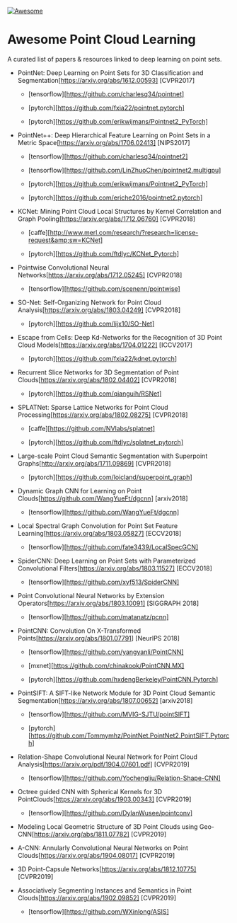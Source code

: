[![Awesome](https://cdn.rawgit.com/sindresorhus/awesome/d7305f38d29fed78fa85652e3a63e154dd8e8829/media/badge.svg)](https://github.com/sindresorhus/awesome)

# Awesome Point Cloud Learning
A curated list of papers & resources linked to deep learning on point sets.

- PointNet: Deep Learning on Point Sets for 3D Classification and Segmentation[https://arxiv.org/abs/1612.00593] [CVPR2017]

  + [tensorflow][https://github.com/charlesq34/pointnet]

  + [pytorch][https://github.com/fxia22/pointnet.pytorch]

  + [pytorch][https://github.com/erikwijmans/Pointnet2_PyTorch]

- PointNet++: Deep Hierarchical Feature Learning on Point Sets in a Metric Space[https://arxiv.org/abs/1706.02413] [NIPS2017]
  + [tensorflow][https://github.com/charlesq34/pointnet2]

  + [tensorflow][https://github.com/LinZhuoChen/pointnet2.multigpu]

  + [pytorch][https://github.com/erikwijmans/Pointnet2_PyTorch]

  + [pytorch][https://github.com/eriche2016/pointnet2.pytorch]

- KCNet: Mining Point Cloud Local Structures by Kernel Correlation and Graph Pooling[https://arxiv.org/abs/1712.06760] [CVPR2018]

  + [caffe][http://www.merl.com/research/?research=license-request&amp;sw=KCNet]

  + [pytorch][https://github.com/ftdlyc/KCNet_Pytorch]

- Pointwise Convolutional Neural Networks[https://arxiv.org/abs/1712.05245] [CVPR2018]

  + [tensorflow][https://github.com/scenenn/pointwise]

- SO-Net: Self-Organizing Network for Point Cloud Analysis[https://arxiv.org/abs/1803.04249] [CVPR2018]

  + [pytorch][https://github.com/lijx10/SO-Net]

- Escape from Cells: Deep Kd-Networks for the Recognition of 3D Point Cloud Models[https://arxiv.org/abs/1704.01222] [ICCV2017]

  + [pytorch][https://github.com/fxia22/kdnet.pytorch]

- Recurrent Slice Networks for 3D Segmentation of Point Clouds[https://arxiv.org/abs/1802.04402] [CVPR2018]

  + [pytorch][https://github.com/qianguih/RSNet]

- SPLATNet: Sparse Lattice Networks for Point Cloud Processing[https://arxiv.org/abs/1802.08275] [CVPR2018]

  + [caffe][https://github.com/NVlabs/splatnet]

  + [pytorch][https://github.com/ftdlyc/splatnet_pytorch]

- Large-scale Point Cloud Semantic Segmentation with Superpoint Graphs[http://arxiv.org/abs/1711.09869] [CVPR2018]

  + [pytorch][https://github.com/loicland/superpoint_graph]

- Dynamic Graph CNN for Learning on Point Clouds[https://github.com/WangYueFt/dgcnn] [arxiv2018]

  + [tensorflow][https://github.com/WangYueFt/dgcnn]

- Local Spectral Graph Convolution for Point Set Feature Learning[https://arxiv.org/abs/1803.05827] [ECCV2018]

  + [tensorflow][https://github.com/fate3439/LocalSpecGCN]

- SpiderCNN: Deep Learning on Point Sets with Parameterized Convolutional Filters[https://arxiv.org/abs/1803.11527] [ECCV2018]

  + [tensorflow][https://github.com/xyf513/SpiderCNN]

- Point Convolutional Neural Networks by Extension Operators[https://arxiv.org/abs/1803.10091] [SIGGRAPH 2018]

  + [tensorflow][https://github.com/matanatz/pcnn]

- PointCNN: Convolution On X-Transformed Points[<https://arxiv.org/abs/1801.07791>] [NeurIPS 2018]

  + [tensorflow][https://github.com/yangyanli/PointCNN]

  + [mxnet][https://github.com/chinakook/PointCNN.MX]

  + [pytorch][https://github.com/hxdengBerkeley/PointCNN.Pytorch]

- PointSIFT: A SIFT-like Network Module for 3D Point Cloud Semantic Segmentation[https://arxiv.org/abs/1807.00652] [arxiv2018]

  + [tensorflow][https://github.com/MVIG-SJTU/pointSIFT]

  + [pytorch][https://github.com/Tommymhz/PointNet.PointNet2.PointSIFT.Pytorch]

- Relation-Shape Convolutional Neural Network for Point Cloud Analysis[https://arxiv.org/pdf/1904.07601.pdf] [CVPR2019]
  + [tensorflow][https://github.com/Yochengliu/Relation-Shape-CNN]
  
- Octree guided CNN with Spherical Kernels for 3D PointClouds[https://arxiv.org/abs/1903.00343] [CVPR2019]
  + [tensorflow][https://github.com/DylanWusee/pointconv]
- Modeling Local Geometric Structure of 3D Point Clouds using Geo-CNN[https://arxiv.org/abs/1811.07782] [CVPR2019]
- A-CNN: Annularly Convolutional Neural Networks on Point Clouds[https://arxiv.org/abs/1904.08017] [CVPR2019]
- 3D Point-Capsule Networks[https://arxiv.org/abs/1812.10775] [CVPR2019]
- Associatively Segmenting Instances and Semantics in Point Clouds[https://arxiv.org/abs/1902.09852] [CVPR2019]
  + [tensorflow][https://github.com/WXinlong/ASIS]

  


  

 
